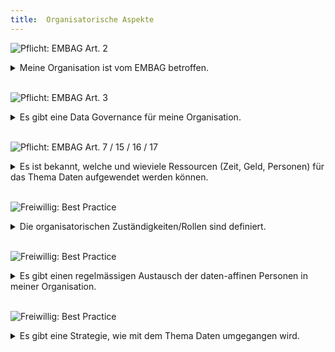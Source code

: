 ```yaml
---
title:  Organisatorische Aspekte
---
```


![Pflicht: EMBAG Art. 2](https://img.shields.io/badge/Pflicht-EMBAG_Art._2-linen)
<details>
<summary>Meine Organisation ist vom EMBAG betroffen.</summary>
<br/>
  
Falls die Organisation zur **zentralen Bundesverwaltung** zählt, ist sie auf jeden Fall vom EMBAG betroffen. Grundsätzlich gilt das auch für die dezentrale Bundesverwaltung (öffentlich-rechtliche Anstalten wie Post, SBB, SUVA, etc.) sofern der Bundesrat keine Ausnahme vorsieht (gemäss EMBAG Art. 2)

**Folgefragen:**

* Falls die Organisation (noch) nicht vom EMBAG erfasst ist: könnte es sein, dass in naher Zukunft gleiche oder ähnliche Vorgaben auch für meine Organisation/Katon/Gemeinde gelten könnten?

</details>
<br/>

![Pflicht: EMBAG Art. 3](https://img.shields.io/badge/Pflicht-EMBAG_Art._3-linen)
<details>
<summary>Es gibt eine Data Governance für meine Organisation.</summary>
<br/>
  
Data Governance beschreibt die Regeln, Prozesse und Rollen für die effektive Nutzung von Daten in einer Organisation. Es hilft diese Inhalte schriftlich festzuhalten, um diese in der Organisation bekannt zu machen und sich darauf beziehen zu können.

EMBAG Art. 3 beschreibt den Grundsatz, dass Bundesbehörden “elektronische Mittel für die Interaktion” mit anderen Behörden, Unternehmen und natürlichen Personen einsetzen. Sie sollen dabei auf “das Prinzip der Nachhaltigkeit” und “die Risiken für den Datenschutz und die Informationssicherheit sowie für die Sicherheit und Verfügbarkeit von Daten und Diensten” berücksichtigen.

**Folgefragen:**

* Gibt es je nach Daten unterschiedliche Regeln die gelten?
* Wer kümmert sich um die Einführung und Einhaltung der Regeln?

</details>
<br/>

![Pflicht: EMBAG Art. 7 / 15 / 16 / 17](https://img.shields.io/badge/Pflicht-EMBAG_Art._7_/_15_/_16_/_17-linen)
<details>
<summary>Es ist bekannt, welche und wieviele Ressourcen (Zeit, Geld, Personen) für das Thema Daten aufgewendet werden können.</summary>
<br/>
  
Falls zusätzliche Aufgaben anfallen, muss definiert werden, wer diese übernimmt. Grundsätzlich sind keine neuen Mittel für die Umsetzung des EMBAG vorgesehen, es gibt jedoch Bestimmungen im Gesetz über Finanzhilfen (EMBAG Art. 7), Pilotprojekte (_EMBAG Art. 15_) und die Anschubfinanzierung (_EMBAG Art. 16 und Art. 17_)

**Folgefragen:**

* Gibt es Dienstleistungen, welche zentral angeboten werden (z.B. Datenkatalog, Qualitätssicherung)?

</details>
<br/>

![Freiwillig: Best Practice](https://img.shields.io/badge/Freiwillig-Best_Practice-blue)
<details>
<summary>Die organisatorischen Zuständigkeiten/Rollen sind definiert.</summary>
<br/>
  
Klare und definierte Zuständigkeiten helfen den Nutzenden die richtige Ansprechperson zu finden. Je nach Modell werden verschiedene Rollen unterschieden, die Open Government Data Strategie des Bundes nennt folgende Rollen: Data Stewards, Data Custodian, Dateneigner

**Folgefragen:**

* Wer ist für die Metadaten zuständig?
* Wer kann fachliche Fragen zum Datensatz beantworten?
* Wer unterstützt, wenn es Probleme beim Datenbezug gibt?
* Wer bereitet den Datensatz auf?
* Wer ist zuständig, dass der Datensatz regelmässig aktualisiert wird?
* Sind die (Teil-)Prozesse bereits automatisiert?

</details>
<br/>

![Freiwillig: Best Practice](https://img.shields.io/badge/Freiwillig-Best_Practice-blue)
<details>
<summary>Es gibt einen regelmässigen Austausch der daten-affinen Personen in meiner Organisation.</summary>
<br/>
  
Sogenannte “Communities of Practice” (CoP) sind ein effektiver Weg um Personen, die an ähnlichen Themen arbeiten über Abteilungsgrenzen hinweg miteinander zu vernetzen. Gerade im Daten-Bereich gibt es oft ähnliche Fragestellungen (z.B. Anonymisierung, Metadaten, gemeinsame Infrastruktur), die sich optimal in einer CoP besprechen lassen.

**Folgefragen:**

* Wer leitet die CoP bzw. wer lädt dazu ein?
* Wie werden neue Mitarbeiter auf die CoP aufmerksam?
* Welcher Zeitpunkt passt am besten für ein solches Treffen (z.B. Z’nüni Veranstaltung, gemeinsames Mittagessen oder doch lieber Feierabendbier in einem externen Lokal)? 

</details>
<br/>

![Freiwillig: Best Practice](https://img.shields.io/badge/Freiwillig-Best_Practice-blue)
<details>
<summary>Es gibt eine Strategie, wie mit dem Thema Daten umgegangen wird.</summary>
<br/>
  
Eine solche Strategie umfasst üblicherweise die Bereiche Erhebung/Beschaffung, Datenbewirtschaftung, Publikation und Datennutzung. Sie kann auch weitere Themen wie ein Rollenkonzept oder die Data Governance umfassen.

**Folgefragen:**

* Gibt es bereits Konzepte oder Strategien, die Teilbereiche abdecken (z.B. OGD-Strategie, Digitalisierungsstrategie, Statistikstrategie)?
* Wer sind die wichtigsten Stakeholder beim Thema Daten in der Organisation?



</details>
<br/>